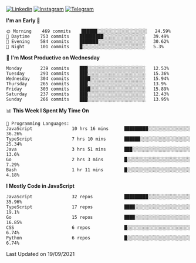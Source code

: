 [![Linkedin](https://img.shields.io/badge/-Archie-blue?style=flat-square&labelColor=gray&logo=Linkedin&logoColor=white&link=https://www.linkedin.com/in/archisdi)](https://www.linkedin.com/in/archisdi)
[![Instagram](https://img.shields.io/badge/-@archisdi-orange?style=flat-square&labelColor=gray&logo=Instagram&logoColor=white&link=https://www.instagram.com/archisdi)](https://www.instagram.com/archisdi)
[![Telegram](https://img.shields.io/badge/-aai-informational?style=flat-square&labelColor=gray&logo=telegram&logoColor=white&link=https://t.me/archisdi)](https://t.me/archisdi)

<!--START_SECTION:waka-->
**I'm an Early 🐤** 

```text
🌞 Morning    469 commits    ██████░░░░░░░░░░░░░░░░░░░   24.59% 
🌆 Daytime    753 commits    █████████░░░░░░░░░░░░░░░░   39.49% 
🌃 Evening    584 commits    ███████░░░░░░░░░░░░░░░░░░   30.62% 
🌙 Night      101 commits    █░░░░░░░░░░░░░░░░░░░░░░░░   5.3%

```
📅 **I'm Most Productive on Wednesday** 

```text
Monday       239 commits    ███░░░░░░░░░░░░░░░░░░░░░░   12.53% 
Tuesday      293 commits    ███░░░░░░░░░░░░░░░░░░░░░░   15.36% 
Wednesday    304 commits    ████░░░░░░░░░░░░░░░░░░░░░   15.94% 
Thursday     265 commits    ███░░░░░░░░░░░░░░░░░░░░░░   13.9% 
Friday       303 commits    ████░░░░░░░░░░░░░░░░░░░░░   15.89% 
Saturday     237 commits    ███░░░░░░░░░░░░░░░░░░░░░░   12.43% 
Sunday       266 commits    ███░░░░░░░░░░░░░░░░░░░░░░   13.95%

```


📊 **This Week I Spent My Time On** 

```text
💬 Programming Languages: 
JavaScript               10 hrs 16 mins      █████████░░░░░░░░░░░░░░░░   36.26% 
TypeScript               7 hrs 10 mins       ██████░░░░░░░░░░░░░░░░░░░   25.34% 
Java                     3 hrs 51 mins       ███░░░░░░░░░░░░░░░░░░░░░░   13.6% 
Go                       2 hrs 3 mins        █░░░░░░░░░░░░░░░░░░░░░░░░   7.29% 
Bash                     1 hr 11 mins        █░░░░░░░░░░░░░░░░░░░░░░░░   4.18%

```

**I Mostly Code in JavaScript** 

```text
JavaScript               32 repos            █████████░░░░░░░░░░░░░░░░   35.96% 
TypeScript               17 repos            ████░░░░░░░░░░░░░░░░░░░░░   19.1% 
Go                       15 repos            ████░░░░░░░░░░░░░░░░░░░░░   16.85% 
CSS                      6 repos             █░░░░░░░░░░░░░░░░░░░░░░░░   6.74% 
Python                   6 repos             █░░░░░░░░░░░░░░░░░░░░░░░░   6.74%

```



 Last Updated on 19/09/2021
<!--END_SECTION:waka-->